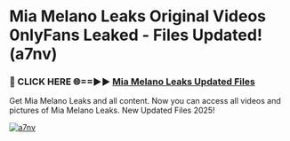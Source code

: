 # Mia Melano Leaks Original Videos 0nlyFans Leaked - Files Updated! (a7nv)

<h3>🔴 CLICK HERE 🌐==►► <a href="https://tinyurl.com/2jnfzry5" rel="nofollow">Mia Melano Leaks Updated Files</a></h3>

Get Mia Melano Leaks and all content. Now you can access all videos and pictures of Mia Melano Leaks. New Updated Files 2025!

[![a7nv](https://i.imgur.com/GyGTBgg.gif)](https://tinyurl.com/2jnfzry5)

